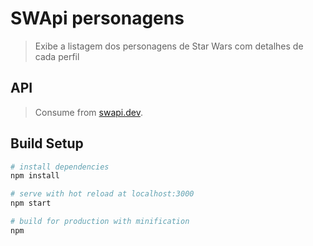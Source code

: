 # SWApi personagens

> Exibe a listagem dos personagens de Star Wars com detalhes de cada perfil

## API
> Consume from [swapi.dev](https://swapi.dev/).

## Build Setup

``` bash
# install dependencies
npm install

# serve with hot reload at localhost:3000
npm start

# build for production with minification
npm
```
